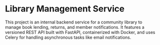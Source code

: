 # Library Management Service

This project is an internal backend service for a community library to manage book lending, returns, and member notifications. It features a versioned REST API built with FastAPI, containerized with Docker, and uses Celery for handling asynchronous tasks like email notifications.